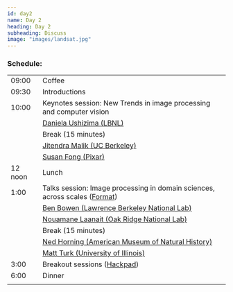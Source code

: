```yaml
---
id: day2
name: Day 2
heading: Day 2
subheading: Discuss
image: "images/landsat.jpg"
---
```



<h3>Schedule:</h3>
<div class="row">
  <div class="col-md-6">
    <table class="table table-striped">
      <tr> <td>09:00</td> <td>Coffee</td></tr>
      <tr> <td>09:30</td> <td>Introductions</td></tr>
      <tr> <td>10:00</td> <td>Keynotes session: New Trends in image processing and computer vision</td> </tr>
      <tr> <td></td> <td><a href="http://vis.lbl.gov/~daniela/"> Daniela Ushizima (LBNL)</a></td> </tr>
      <tr><td></td><td>Break (15 minutes)</td></tr>
      <tr> <td></td> <td><a href="http://www.cs.berkeley.edu/~malik/">Jitendra Malik (UC Berkeley)</a></td> </tr>
      <tr> <td></td> <td><a href=" https://www.linkedin.com/in/susan-fong-91b21">Susan Fong (Pixar)</a></td> </tr>
      <tr> <td>12 noon</td> <td>Lunch</td> </tr>
      <tr> <td>1:00</td> <td>Talks session: Image processing in domain sciences, across scales (<a href="format.html">Format</small></a>)</td> </tr>
      <tr> <td></td> <td><a href="https://openmsi.nersc.gov/openmsi/client/about.html">Ben Bowen (Lawrence Berkeley National Lab)</a></td> </tr>
      <tr> <td></td> <td><a href="http://cnms.ornl.gov/contact_us/LAANAIT_Nouamane.pdf">Nouamane Laanait (Oak Ridge National Lab)</a></td> </tr>
      <tr><td></td><td>Break (15 minutes)</td></tr>
      <tr> <td></td> <td><a href="http://www.amnh.org/our-research/staff-directory/ned-horning">Ned Horning (American Museum of Natural History)</a></td> </tr>
      <tr> <td></td> <td><a href="http://www.astro.illinois.edu/people/mjturk">Matt Turk (University of Illinois)</a></td> </tr>
      <tr><td>3:00</td> <td>Breakout sessions (<a href="https://hackpad.com/collection/nxLxDMXBvjk">Hackpad</a>)</td></tr>
      <tr><td>6:00</td> <td>Dinner</td></tr>
      <tr> <td></td> <td></td></tr>
    </table>
  </div>
</div>
<!--

3 - 4 : breakout

4 - 4:30 - afternoon break (with beer?)

4:30 -  5:30 : lightning talks (with drinks?)

6 - ??? evening event (dinner and stuff)
-->
